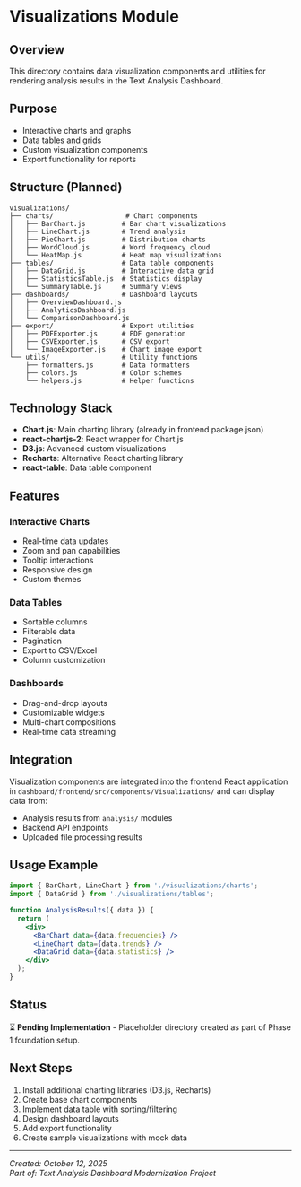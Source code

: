 # Visualizations Module

## Overview
This directory contains data visualization components and utilities for rendering analysis results in the Text Analysis Dashboard.

## Purpose
- Interactive charts and graphs
- Data tables and grids
- Custom visualization components
- Export functionality for reports

## Structure (Planned)
```
visualizations/
├── charts/                  # Chart components
│   ├── BarChart.js         # Bar chart visualizations
│   ├── LineChart.js        # Trend analysis
│   ├── PieChart.js         # Distribution charts
│   ├── WordCloud.js        # Word frequency cloud
│   └── HeatMap.js          # Heat map visualizations
├── tables/                 # Data table components
│   ├── DataGrid.js         # Interactive data grid
│   ├── StatisticsTable.js  # Statistics display
│   └── SummaryTable.js     # Summary views
├── dashboards/             # Dashboard layouts
│   ├── OverviewDashboard.js
│   ├── AnalyticsDashboard.js
│   └── ComparisonDashboard.js
├── export/                 # Export utilities
│   ├── PDFExporter.js      # PDF generation
│   ├── CSVExporter.js      # CSV export
│   └── ImageExporter.js    # Chart image export
└── utils/                  # Utility functions
    ├── formatters.js       # Data formatters
    ├── colors.js           # Color schemes
    └── helpers.js          # Helper functions
```

## Technology Stack
- **Chart.js**: Main charting library (already in frontend package.json)
- **react-chartjs-2**: React wrapper for Chart.js
- **D3.js**: Advanced custom visualizations
- **Recharts**: Alternative React charting library
- **react-table**: Data table component

## Features

### Interactive Charts
- Real-time data updates
- Zoom and pan capabilities
- Tooltip interactions
- Responsive design
- Custom themes

### Data Tables
- Sortable columns
- Filterable data
- Pagination
- Export to CSV/Excel
- Column customization

### Dashboards
- Drag-and-drop layouts
- Customizable widgets
- Multi-chart compositions
- Real-time data streaming

## Integration
Visualization components are integrated into the frontend React application in `dashboard/frontend/src/components/Visualizations/` and can display data from:
- Analysis results from `analysis/` modules
- Backend API endpoints
- Uploaded file processing results

## Usage Example

```jsx
import { BarChart, LineChart } from './visualizations/charts';
import { DataGrid } from './visualizations/tables';

function AnalysisResults({ data }) {
  return (
    <div>
      <BarChart data={data.frequencies} />
      <LineChart data={data.trends} />
      <DataGrid data={data.statistics} />
    </div>
  );
}
```

## Status
⏳ **Pending Implementation** - Placeholder directory created as part of Phase 1 foundation setup.

## Next Steps
1. Install additional charting libraries (D3.js, Recharts)
2. Create base chart components
3. Implement data table with sorting/filtering
4. Design dashboard layouts
5. Add export functionality
6. Create sample visualizations with mock data

---

*Created: October 12, 2025*  
*Part of: Text Analysis Dashboard Modernization Project*
